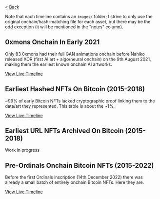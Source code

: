[< Back](../)

Note that each timeline contains an `images/` folder; I strive to only use the original onchain/hash-matching file for each asset, but there may be the odd exception (it will be mentioned in the "notes" column).

## 0xmons Onchain In Early 2021

Only 83 0xmons had their full GAN animations onchain before Nahiko released XOR (first AI art + algo/neural onchain) on the 9th August 2021, making them the earliest known onchain AI artworks.

[View Live Timeline](https://dsgfn.com/early-nfts/timelines/0xmons-onchain-in-early-2021/)

## Earliest Hashed NFTs On Bitcoin (2015-2018)

~99% of early Bitcoin NFTs lacked cryptographic proof linking them to the data/art they represented. This table is about the ~1%.

[View Live Timeline](https://dsgfn.com/early-nfts/timelines/earliest-hashed-nfts-on-bitcoin/)

## Earliest URL NFTs Archived On Bitcoin (2015-2018)

Work in progress

## Pre-Ordinals Onchain Bitcoin NFTs (2015-2022)

Before the first Ordinals inscription (14th December 2022) there was already a small batch of entirely onchain Bitcoin NFTs. Here they are.

[View Live Timeline](https://dsgfn.com/early-nfts/timelines/pre-ordinals-onchain-bitcoin-nfts/)
